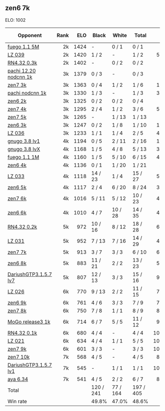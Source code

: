 ## zen6 7k ##

ELO: 1002

Opponent | Rank | ELO | Black | White | Total | Win rate
---------|-----:|----:|-------|-------|-------|-------:
[fuego 1.1 5M](fuego%201.1%205M.md) | 2k | 1424 | - | 0 / 1 | 0 / 1 | 0.0%
[LZ 039](LZ%20039.md) | 2k | 1420 | 1 / 2 | - | 1 / 2 | 50.0%
[RN4.32 0.3k](RN4.32%200.3k.md) | 2k | 1402 | - | 0 / 2 | 0 / 2 | 0.0%
[pachi 12.20 nodcnn 1k](pachi%2012.20%20nodcnn%201k.md) | 3k | 1379 | 0 / 3 | - | 0 / 3 | 0.0%
[zen7 3k](zen7%203k.md) | 3k | 1363 | 0 / 4 | 1 / 2 | 1 / 6 | 16.7%
[pachi nodcnn 1k](pachi%20nodcnn%201k.md) | 3k | 1330 | 1 / 3 | - | 1 / 3 | 33.3%
[zen6 2k](zen6%202k.md) | 3k | 1325 | 0 / 2 | 0 / 2 | 0 / 4 | 0.0%
[zen7 4k](zen7%204k.md) | 3k | 1295 | 2 / 4 | 1 / 2 | 3 / 6 | 50.0%
[zen7 5k](zen7%205k.md) | 3k | 1265 | - | 1 / 13 | 1 / 13 | 7.7%
[zen6 3k](zen6%203k.md) | 3k | 1247 | 0 / 2 | 1 / 8 | 1 / 10 | 10.0%
[LZ 036](LZ%20036.md) | 3k | 1233 | 1 / 1 | 1 / 4 | 2 / 5 | 40.0%
[gnugo 3.8 lv1](gnugo%203.8%20lv1.md) | 4k | 1194 | 0 / 5 | 2 / 11 | 2 / 16 | 12.5%
[gnugo 3.8 lvX](gnugo%203.8%20lvX.md) | 4k | 1168 | 1 / 5 | 4 / 8 | 5 / 13 | 38.5%
[fuego 1.1 1M](fuego%201.1%201M.md) | 4k | 1160 | 1 / 5 | 5 / 10 | 6 / 15 | 40.0%
[zen6 4k](zen6%204k.md) | 4k | 1136 | 0 / 1 | 1 / 20 | 1 / 21 | 4.8%
[LZ 033](LZ%20033.md) | 4k | 1118 | 14 / 23 | 1 / 4 | 15 / 27 | 55.6%
[zen6 5k](zen6%205k.md) | 4k | 1117 | 2 / 4 | 6 / 20 | 8 / 24 | 33.3%
[zen7 6k](zen7%206k.md) | 4k | 1016 | 5 / 11 | 5 / 12 | 10 / 23 | 43.5%
[zen6 6k](zen6%206k.md) | 4k | 1010 | 4 / 7 | 10 / 28 | 14 / 35 | 40.0%
[RN4.32 0.2k](RN4.32%200.2k.md) | 5k | 972 | 10 / 16 | 8 / 12 | 18 / 28 | 64.3%
[LZ 031](LZ%20031.md) | 5k | 952 | 7 / 13 | 7 / 16 | 14 / 29 | 48.3%
[zen7 7k](zen7%207k.md) | 5k | 913 | 3 / 7 | 3 / 3 | 6 / 10 | 60.0%
[zen6 8k](zen6%208k.md) | 5k | 883 | 11 / 21 | 2 / 2 | 13 / 23 | 56.5%
[DariushGTP3.1.5.7 lv7](DariushGTP3.1.5.7%20lv7.md) | 5k | 807 | 12 / 13 | 3 / 3 | 15 / 16 | 93.8%
[LZ 026](LZ%20026.md) | 6k | 770 | 9 / 13 | 2 / 2 | 11 / 15 | 73.3%
[zen6 9k](zen6%209k.md) | 6k | 761 | 4 / 6 | 3 / 3 | 7 / 9 | 77.8%
[zen7 8k](zen7%208k.md) | 6k | 750 | 7 / 8 | 1 / 1 | 8 / 9 | 88.9%
[MoGo release3 1k](MoGo%20release3%201k.md) | 6k | 714 | 6 / 7 | 5 / 5 | 11 / 12 | 91.7%
[RN4.32 0.1k](RN4.32%200.1k.md) | 6k | 680 | 4 / 4 | - | 4 / 4 | 100.0%
[LZ 021](LZ%20021.md) | 6k | 634 | 4 / 4 | 1 / 1 | 5 / 5 | 100.0%
[zen7 9k](zen7%209k.md) | 6k | 601 | 3 / 3 | - | 3 / 3 | 100.0%
[zen7 10k](zen7%2010k.md) | 7k | 568 | 4 / 5 | - | 4 / 5 | 80.0%
[DariushGTP3.1.5.7 lv1](DariushGTP3.1.5.7%20lv1.md) | 7k | 545 | - | 1 / 1 | 1 / 1 | 100.0%
[aya 6.34](aya%206.34.md) | 7k | 541 | 4 / 5 | 2 / 2 | 6 / 7 | 85.7%
Total | | | 120 / 241 | 77 / 164 | 197 / 405 | 
Win rate| | | 49.8% | 47.0% | 48.6% | 
